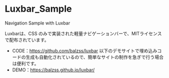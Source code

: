 # Luxbar_Sample
Navigation Sample with Luxbar

Luxbarは、CSS のみで実装された軽量ナビゲーションバーで、MITライセンスで配布されています。
* CODE：https://github.com/balzss/luxbar
以下のデモサイトで埋め込みコードの生成も自動化されているので、簡単なサイトの制作を急ぎで行う場合は便利です。
* DEMO：https://balzss.github.io/luxbar/
